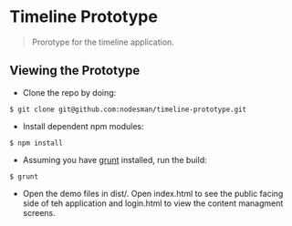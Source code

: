 # Timeline Prototype

> Prorotype for the timeline application.

## Viewing the Prototype

-  Clone the repo by doing:

```
$ git clone git@github.com:nodesman/timeline-prototype.git
```

-  Install dependent npm modules:

```
$ npm install
```

-  Assuming you have [grunt](http://gruntjs.com) installed, run the build:

```
$ grunt
```

- Open the demo files in dist/. Open index.html to see the public facing side of teh application and login.html to view
the content managment screens. 

